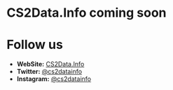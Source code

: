 # CS2Data.Info coming soon


# Follow us
- **WebSite:** [CS2Data.Info](https://CS2Data.Info)
- **Twitter:** [@cs2datainfo](https://x.com/cs2datainfo)
- **Instagram:** [@cs2datainfo](https://instagram.com/cs2datainfo)
